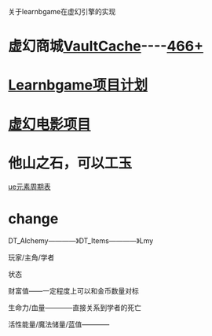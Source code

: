 关于learnbgame在虚幻引擎的实现

# 虚幻商城[VaultCache](VaultCache)----[466+](tree.md)

# [Learnbgame项目计划](learnbgame计划.md)

# [虚幻电影项目](Sequence_Niagara)

# 他山之石，可以工玉

[ue元素周期表](https://www.zcool.com.cn/work/ZNTM5MzU4ODQ=.html)



# change

DT_Alchemy————》DT_Items————》Lmy

玩家/主角/学者

状态

财富值——一定程度上可以和金币数量对标

生命力/血量————直接关系到学者的死亡

活性能量/魔法储量/蓝值————

